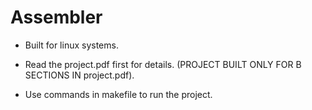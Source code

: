 # Assembler

- Built for linux systems.

- Read the project.pdf first for details. (PROJECT BUILT ONLY FOR B SECTIONS IN project.pdf).

- Use commands in makefile to run the project.
